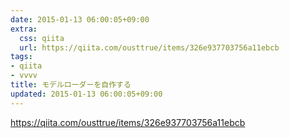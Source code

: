 ```yaml
---
date: 2015-01-13 06:00:05+09:00
extra:
  css: qiita
  url: https://qiita.com/ousttrue/items/326e937703756a11ebcb
tags:
- qiita
- vvvv
title: モデルローダーを自作する
updated: 2015-01-13 06:00:05+09:00
---
```


<https://qiita.com/ousttrue/items/326e937703756a11ebcb>
